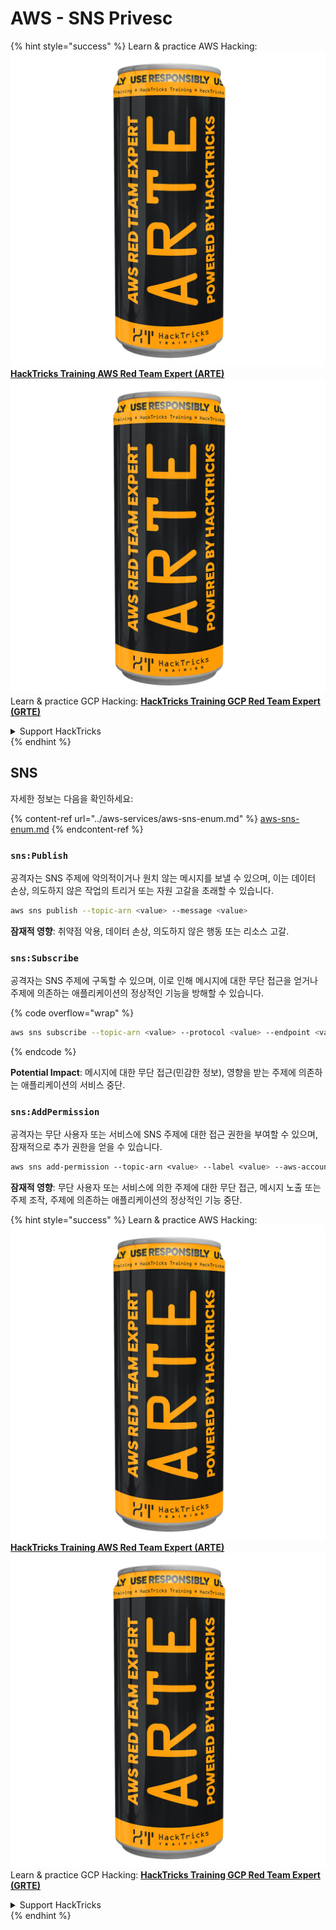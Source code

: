 # AWS - SNS Privesc

{% hint style="success" %}
Learn & practice AWS Hacking:<img src="../../../.gitbook/assets/image (1) (1) (1).png" alt="" data-size="line">[**HackTricks Training AWS Red Team Expert (ARTE)**](https://training.hacktricks.xyz/courses/arte)<img src="../../../.gitbook/assets/image (1) (1) (1).png" alt="" data-size="line">\
Learn & practice GCP Hacking: <img src="../../../.gitbook/assets/image (2).png" alt="" data-size="line">[**HackTricks Training GCP Red Team Expert (GRTE)**<img src="../../../.gitbook/assets/image (2).png" alt="" data-size="line">](https://training.hacktricks.xyz/courses/grte)

<details>

<summary>Support HackTricks</summary>

* Check the [**subscription plans**](https://github.com/sponsors/carlospolop)!
* **Join the** 💬 [**Discord group**](https://discord.gg/hRep4RUj7f) or the [**telegram group**](https://t.me/peass) or **follow** us on **Twitter** 🐦 [**@hacktricks\_live**](https://twitter.com/hacktricks_live)**.**
* **Share hacking tricks by submitting PRs to the** [**HackTricks**](https://github.com/carlospolop/hacktricks) and [**HackTricks Cloud**](https://github.com/carlospolop/hacktricks-cloud) github repos.

</details>
{% endhint %}

## SNS

자세한 정보는 다음을 확인하세요:

{% content-ref url="../aws-services/aws-sns-enum.md" %}
[aws-sns-enum.md](../aws-services/aws-sns-enum.md)
{% endcontent-ref %}

### `sns:Publish`

공격자는 SNS 주제에 악의적이거나 원치 않는 메시지를 보낼 수 있으며, 이는 데이터 손상, 의도하지 않은 작업의 트리거 또는 자원 고갈을 초래할 수 있습니다.
```bash
aws sns publish --topic-arn <value> --message <value>
```
**잠재적 영향**: 취약점 악용, 데이터 손상, 의도하지 않은 행동 또는 리소스 고갈.

### `sns:Subscribe`

공격자는 SNS 주제에 구독할 수 있으며, 이로 인해 메시지에 대한 무단 접근을 얻거나 주제에 의존하는 애플리케이션의 정상적인 기능을 방해할 수 있습니다.

{% code overflow="wrap" %}
```bash
aws sns subscribe --topic-arn <value> --protocol <value> --endpoint <value>
```
{% endcode %}

**Potential Impact**: 메시지에 대한 무단 접근(민감한 정보), 영향을 받는 주제에 의존하는 애플리케이션의 서비스 중단.

### `sns:AddPermission`

공격자는 무단 사용자 또는 서비스에 SNS 주제에 대한 접근 권한을 부여할 수 있으며, 잠재적으로 추가 권한을 얻을 수 있습니다.
```css
aws sns add-permission --topic-arn <value> --label <value> --aws-account-id <value> --action-name <value>
```
**잠재적 영향**: 무단 사용자 또는 서비스에 의한 주제에 대한 무단 접근, 메시지 노출 또는 주제 조작, 주제에 의존하는 애플리케이션의 정상적인 기능 중단.

{% hint style="success" %}
Learn & practice AWS Hacking:<img src="../../../.gitbook/assets/image (1) (1) (1).png" alt="" data-size="line">[**HackTricks Training AWS Red Team Expert (ARTE)**](https://training.hacktricks.xyz/courses/arte)<img src="../../../.gitbook/assets/image (1) (1) (1).png" alt="" data-size="line">\
Learn & practice GCP Hacking: <img src="../../../.gitbook/assets/image (2).png" alt="" data-size="line">[**HackTricks Training GCP Red Team Expert (GRTE)**<img src="../../../.gitbook/assets/image (2).png" alt="" data-size="line">](https://training.hacktricks.xyz/courses/grte)

<details>

<summary>Support HackTricks</summary>

* Check the [**subscription plans**](https://github.com/sponsors/carlospolop)!
* **Join the** 💬 [**Discord group**](https://discord.gg/hRep4RUj7f) or the [**telegram group**](https://t.me/peass) or **follow** us on **Twitter** 🐦 [**@hacktricks\_live**](https://twitter.com/hacktricks_live)**.**
* **Share hacking tricks by submitting PRs to the** [**HackTricks**](https://github.com/carlospolop/hacktricks) and [**HackTricks Cloud**](https://github.com/carlospolop/hacktricks-cloud) github repos.

</details>
{% endhint %}
